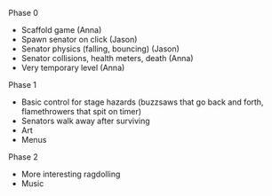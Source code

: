 Phase 0
- Scaffold game (Anna)
- Spawn senator on click (Jason)
- Senator physics (falling, bouncing) (Jason)
- Senator collisions, health meters, death (Anna)
- Very temporary level (Anna)

Phase 1
- Basic control for stage hazards (buzzsaws that go back and forth, flamethrowers that spit on timer)
- Senators walk away after surviving
- Art
- Menus

Phase 2
- More interesting ragdolling
- Music
